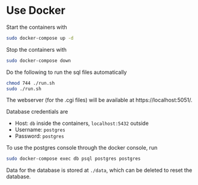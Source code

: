 # Use Docker

Start the containers with

```bash
sudo docker-compose up -d
```

Stop the containers with

```bash
sudo docker-compose down
```

Do the following to run the sql files automatically

```bash
chmod 744 ./run.sh
sudo ./run.sh
```

The webserver (for the .cgi files) will be available at https://localhost:5051/.

Database credentials are

- Host: `db` inside the containers, `localhost:5432` outside
- Username: `postgres`
- Password: `postgres`

To use the postgres console through the docker console, run

```bash
sudo docker-compose exec db psql postgres postgres
```

Data for the database is stored at `./data`, which can be deleted to reset the database.
